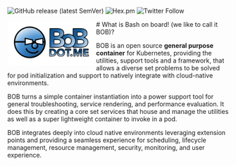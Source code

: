 
![GitHub release (latest SemVer)](https://img.shields.io/github/v/release/BobDotMe/bob)
![Hex.pm](https://img.shields.io/hexpm/l/apa)
![Twitter Follow](https://img.shields.io/twitter/follow/BobDotMe?style=social)


<img alt="bob" align="left" src="BoBDot-color.png" width="40%" height="40%">
# What is Bash on board! (we like to call it BOB)?

BOB is an open source **general purpose container** for Kubernetes, providing the utilities, support tools and a framework, that allows a diverse set problems to be solved for pod initialization and support to natively integrate with cloud-native environments.

BOB turns a simple container instantiation into a power support tool for general troubleshooting, service rendering, and performance evaluation.  It does this by creating a core set services that house and manage the utilities as well as a super lightweight container to invoke in a pod.  

BOB integrates deeply into cloud native environments leveraging extension points and providing a seamless experience for scheduling, lifecycle management, resource management, security, monitoring, and user experience.

<!--stackedit_data:
eyJoaXN0b3J5IjpbLTExOTAyOTY4MDUsLTEzMDI3NjIwNjEsMT
kwNjE1ODU2Ml19
-->